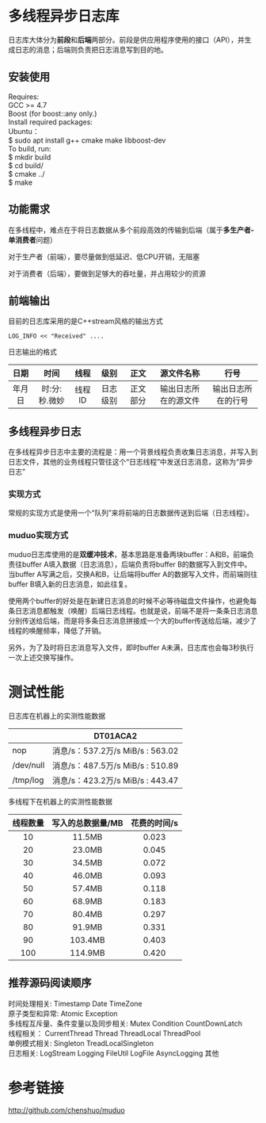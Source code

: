 # 多线程异步日志库

日志库大体分为**前段**和**后端**两部分。前段是供应用程序使用的接口（API），并生成日志的消息；后端则负责把日志消息写到目的地。

## 安装使用
Requires:  
  GCC >= 4.7  
  Boost (for boost::any only.)  
Install required packages:   
Ubuntu：  
  $ sudo apt install g++ cmake make libboost-dev  
To build, run:  
  $ mkdir build  
  $ cd build/  
  $ cmake ../  
  $ make

## 功能需求

在多线程中，难点在于将日志数据从多个前段高效的传输到后端（属于**多生产者-单消费者**问题）

对于生产者（前端），要尽量做到低延迟、低CPU开销，无阻塞

对于消费者（后端），要做到足够大的吞吐量，并占用较少的资源

## 前端输出

目前的日志库采用的是C++stream风格的输出方式

```
LOG_INFO << "Received" ....
```

日志输出的格式

|  日期  |     时间      |  线程  |   级别   |   正文   |      源文件名称      |        行号        |
| :----: | :-----------: | :----: | :------: | :------: | :------------------: | :----------------: |
| 年月日 | 时:分:秒.微妙 | 线程ID | 日志级别 | 正文部分 | 输出日志所在的源文件 | 输出日志所在的行号 |



## 多线程异步日志

在多线程异步日志中主要的流程是：用一个背景线程负责收集日志消息，并写入到日志文件，其他的业务线程只管往这个“日志线程”中发送日志消息，这称为“异步日志”

### 实现方式

常规的实现方式是使用一个“队列”来将前端的日志数据传送到后端（日志线程）。

### muduo实现方式

muduo日志库使用的是**双缓冲技术**，基本思路是准备两块buffer：A和B，前端负责往buffer  A填入数据（日志消息），后端负责将buffer B的数据写入到文件中。当buffer A写满之后，交换A和B，让后端将buffer A的数据写入文件，而前端则往buffer B填入新的日志消息，如此往复。

使用两个buffer的好处是在新建日志消息的时候不必等待磁盘文件操作，也避免每条日志消息都触发（唤醒）后端日志线程。也就是说，前端不是将一条条日志消息分别传送给后端，而是将多条日志消息拼接成一个大的buffer传送给后端，减少了线程的唤醒频率，降低了开销。

另外，为了及时将日志消息写入文件，即时buffer A未满，日志库也会每3秒执行一次上述交换写操作。

# 测试性能

日志库在机器上的实测性能数据

|           |                   DT01ACA2                   |
| --------- | :------------------------------------------: |
| nop       | 消息/s：537.2万/s             MiB/s : 563.02 |
| /dev/null | 消息/s：487.5万/s             MiB/s : 510.89 |
| /tmp/log  | 消息/s：423.2万/s             MiB/s : 443.47 |

多线程下在机器上的实测性能数据

| 线程数量 | 写入的总数据量/MB | 花费的时间/s |
| :------: | :---------------: | :----------: |
|    10    |      11.5MB       |    0.023     |
|    20    |      23.0MB       |    0.045     |
|    30    |      34.5MB       |    0.072     |
|    40    |      46.0MB       |    0.093     |
|    50    |      57.4MB       |    0.118     |
|    60    |      68.9MB       |    0.183     |
|    70    |      80.4MB       |    0.297     |
|    80    |      91.9MB       |    0.331     |
|    90    |      103.4MB      |    0.403     |
|   100    |      114.9MB      |    0.420     |

## 推荐源码阅读顺序 
时间处理相关: Timestamp Date TimeZone  
原子类型和异常: Atomic Exception  
多线程互斥量、条件变量以及同步相关: Mutex Condition CountDownLatch  
线程相关： CurrentThread Thread ThreadLocal ThreadPool  
单例模式相关: Singleton TreadLocalSingleton  
日志相关: LogStream Logging FileUtil LogFile AsyncLogging
其他

# 参考链接
http://github.com/chenshuo/muduo

